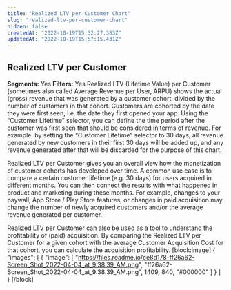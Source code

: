 ```yaml
---
title: "Realized LTV per Customer Chart"
slug: "realized-ltv-per-customer-chart"
hidden: false
createdAt: "2022-10-19T15:32:27.383Z"
updatedAt: "2022-10-19T15:57:15.431Z"
---
```

## Realized LTV per Customer
**Segments:** Yes
**Filters:** Yes
Realized LTV (Lifetime Value) per Customer (sometimes also called Average Revenue per User, ARPU) shows the actual (gross) revenue that was generated by a customer cohort, divided by the number of customers in that cohort. Customers are cohorted by the date they were first seen, i.e. the date they first opened your app. Using the “Customer Lifetime” selector, you can define the time period after the customer was first seen that should be considered in terms of revenue. For example, by setting the “Customer Lifetime” selector to 30 days, all revenue generated by new customers in their first 30 days will be added up, and any revenue generated after that will be discarded for the purpose of this chart.

Realized LTV per Customer gives you an overall view how the monetization of customer cohorts has developed over time. A common use case is to compare a certain customer lifetime (e.g. 30 days) for users acquired in different months. You can then connect the results with what happened in product and marketing during these months. For example, changes to your paywall, App Store / Play Store features, or changes in paid acquisition may change the number of newly acquired customers and/or the average revenue generated per customer.

Realized LTV per Customer can also be used as a tool to understand the profitability of (paid) acquisition. By comparing the Realized LTV per Customer for a given cohort with the average Customer Acquisition Cost for that cohort, you can calculate the acquisition profitability. 
[block:image]
{
  "images": [
    {
      "image": [
        "https://files.readme.io/ce8d178-ff26a62-Screen_Shot_2022-04-04_at_9.38.39_AM.png",
        "ff26a62-Screen_Shot_2022-04-04_at_9.38.39_AM.png",
        1409,
        840,
        "#000000"
      ]
    }
  ]
}
[/block]